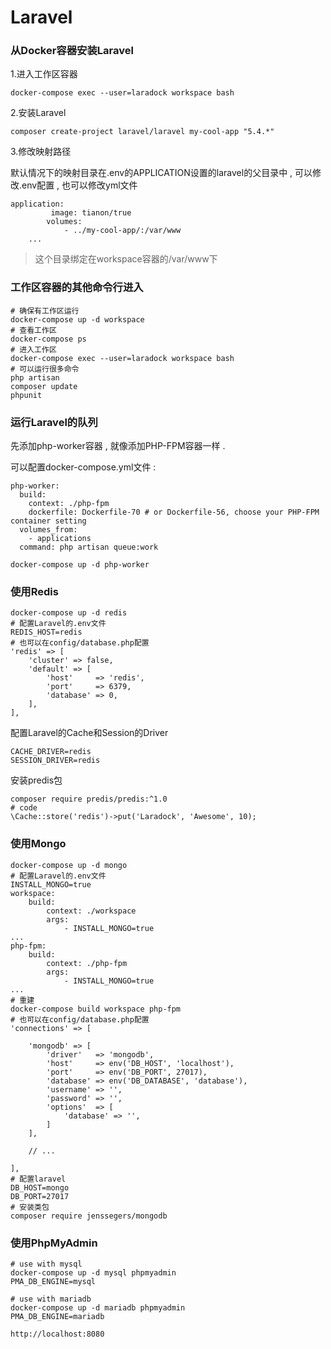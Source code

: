 # Laravel

### 从Docker容器安装Laravel

1.进入工作区容器

```
docker-compose exec --user=laradock workspace bash
```

2.安装Laravel

```
composer create-project laravel/laravel my-cool-app "5.4.*"
```

3.修改映射路径

默认情况下的映射目录在.env的APPLICATION设置的laravel的父目录中 , 可以修改.env配置 , 也可以修改yml文件

```
application:
         image: tianon/true
        volumes:
            - ../my-cool-app/:/var/www
    ...
```

> 这个目录绑定在workspace容器的/var/www下

### 工作区容器的其他命令行进入

```
# 确保有工作区运行
docker-compose up -d workspace
# 查看工作区
docker-compose ps
# 进入工作区
docker-compose exec --user=laradock workspace bash
# 可以运行很多命令
php artisan
composer update
phpunit
```

### 运行Laravel的队列

先添加php-worker容器 , 就像添加PHP-FPM容器一样 .

可以配置docker-compose.yml文件 :

```
php-worker:
  build:
    context: ./php-fpm
    dockerfile: Dockerfile-70 # or Dockerfile-56, choose your PHP-FPM container setting
  volumes_from:
    - applications
  command: php artisan queue:work
```

```
docker-compose up -d php-worker
```

### 使用Redis

```
docker-compose up -d redis
# 配置Laravel的.env文件
REDIS_HOST=redis
# 也可以在config/database.php配置
'redis' => [
    'cluster' => false,
    'default' => [
        'host'     => 'redis',
        'port'     => 6379,
        'database' => 0,
    ],
],
```

配置Laravel的Cache和Session的Driver

```
CACHE_DRIVER=redis
SESSION_DRIVER=redis
```

安装predis包

```
composer require predis/predis:^1.0
# code
\Cache::store('redis')->put('Laradock', 'Awesome', 10);
```

### 使用Mongo

```
docker-compose up -d mongo
# 配置Laravel的.env文件
INSTALL_MONGO=true
workspace:
    build:
        context: ./workspace
        args:
            - INSTALL_MONGO=true
...
php-fpm:
    build:
        context: ./php-fpm
        args:
            - INSTALL_MONGO=true
...
# 重建
docker-compose build workspace php-fpm
# 也可以在config/database.php配置
'connections' => [

    'mongodb' => [
        'driver'   => 'mongodb',
        'host'     => env('DB_HOST', 'localhost'),
        'port'     => env('DB_PORT', 27017),
        'database' => env('DB_DATABASE', 'database'),
        'username' => '',
        'password' => '',
        'options'  => [
            'database' => '',
        ]
    ],

    // ...

],
# 配置laravel
DB_HOST=mongo
DB_PORT=27017
# 安装类包
composer require jenssegers/mongodb
```

### 使用PhpMyAdmin

```
# use with mysql
docker-compose up -d mysql phpmyadmin
PMA_DB_ENGINE=mysql

# use with mariadb
docker-compose up -d mariadb phpmyadmin
PMA_DB_ENGINE=mariadb

http://localhost:8080
```



